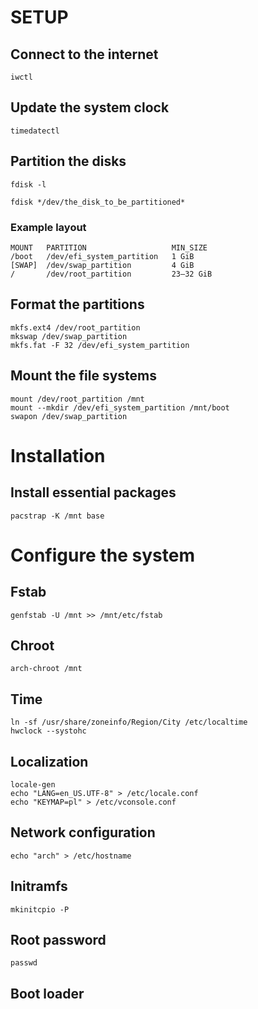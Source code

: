 # SETUP

## Connect to the internet

    iwctl

## Update the system clock

    timedatectl

## Partition the disks

    fdisk -l

    fdisk */dev/the_disk_to_be_partitioned*

### Example layout

    MOUNT   PARTITION                   MIN_SIZE
    /boot   /dev/efi_system_partition   1 GiB
    [SWAP] 	/dev/swap_partition         4 GiB
    / 	    /dev/root_partition         23–32 GiB

## Format the partitions

    mkfs.ext4 /dev/root_partition
    mkswap /dev/swap_partition
    mkfs.fat -F 32 /dev/efi_system_partition

## Mount the file systems

    mount /dev/root_partition /mnt
    mount --mkdir /dev/efi_system_partition /mnt/boot
    swapon /dev/swap_partition

# Installation

## Install essential packages

    pacstrap -K /mnt base

# Configure the system

## Fstab

    genfstab -U /mnt >> /mnt/etc/fstab

## Chroot

    arch-chroot /mnt

## Time

    ln -sf /usr/share/zoneinfo/Region/City /etc/localtime
    hwclock --systohc

## Localization

    locale-gen
    echo "LANG=en_US.UTF-8" > /etc/locale.conf
    echo "KEYMAP=pl" > /etc/vconsole.conf
        
## Network configuration

    echo "arch" > /etc/hostname

## Initramfs

    mkinitcpio -P

## Root password

    passwd

## Boot loader

    



